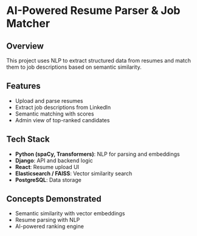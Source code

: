 # AI-Powered Resume Parser & Job Matcher

## Overview
This project uses NLP to extract structured data from resumes and match them to job descriptions based on semantic similarity.

## Features
- Upload and parse resumes
- Extract job descriptions from LinkedIn
- Semantic matching with scores
- Admin view of top-ranked candidates

## Tech Stack
- **Python (spaCy, Transformers)**: NLP for parsing and embeddings
- **Django**: API and backend logic
- **React**: Resume upload UI
- **Elasticsearch / FAISS**: Vector similarity search
- **PostgreSQL**: Data storage

## Concepts Demonstrated
- Semantic similarity with vector embeddings
- Resume parsing with NLP
- AI-powered ranking engine
